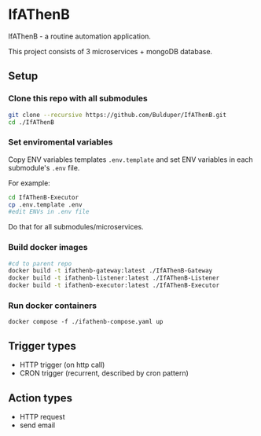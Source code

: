 # IfAThenB
IfAThenB - a routine automation application.

This project consists of 3 microservices + mongoDB database.

## Setup
### Clone this repo with all submodules
```sh
git clone --recursive https://github.com/Bulduper/IfAThenB.git
cd ./IfAThenB
```
### Set enviromental variables
Copy ENV variables templates `.env.template` and set ENV variables in each submodule's `.env` file.

For example:
```sh
cd IfAThenB-Executor
cp .env.template .env
#edit ENVs in .env file
```
Do that for all submodules/microservices.

### Build docker images
```sh
#cd to parent repo
docker build -t ifathenb-gateway:latest ./IfAThenB-Gateway
docker build -t ifathenb-listener:latest ./IfAThenB-Listener
docker build -t ifathenb-executor:latest ./IfAThenB-Executor
```
### Run docker containers
```
docker compose -f ./ifathenb-compose.yaml up
```

## Trigger types
- HTTP trigger (on http call)
- CRON trigger (recurrent, described by cron pattern)

## Action types
- HTTP request 
- send email
